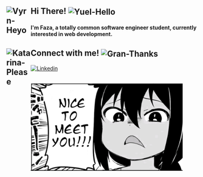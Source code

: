 ## Hi There! <img align="center" alt="Yuel-Hello" width="64px" src="https://gbf.wiki/images/6/64/Stamp108.png"/> <img align="left" alt="Vyrn-Heyo" width="64px" src="https://gbf.wiki/images/9/9f/Stamp110.png"/>
#### I'm Faza, a totally common software engineer student, currently interested in web development.
## Connect with me!  <img align="left" alt="Katarina-Please" width="64px" src="https://gbf.wiki/images/e/e5/Stamp97.png"/> <img align="center" alt="Gran-Thanks" width="64px" src="https://gbf.wiki/images/0/0b/Stamp9.png"/>
<a href="https://www.linkedin.com/in/muhammad-faza-2001/"><img alt="Linkedin" width="180px" src="http://clipart-library.com/image_gallery2/Linkedin-Free-PNG-Image.png"><a/>
## 
<img width="400px" src="./img/jahy-nice-to-meet-you.jpg"/>

